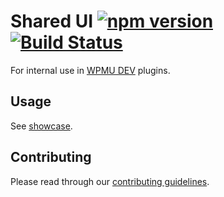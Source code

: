 # Shared UI [![npm version](https://img.shields.io/npm/v/@wpmudev/shared-ui.svg)](https://www.npmjs.com/package/@wpmudev/shared-ui) [![Build Status](https://travis-ci.org/wpmudev/shared-ui.svg?branch=master)](https://travis-ci.org/wpmudev/shared-ui)

For internal use in [WPMU DEV](https://wpmudev.org) plugins.

## Usage

See [showcase](https://wpmudev.github.io/shared-ui/).

## Contributing
Please read through our [contributing guidelines](https://github.com/wpmudev/shared-ui/blob/master/CONTRIBUTING.md).
